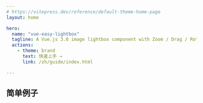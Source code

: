 ```yaml
---
# https://vitepress.dev/reference/default-theme-home-page
layout: home

hero:
  name: "vue-easy-lightbox"
  tagline: A Vue.js 3.0 image lightbox component with Zoom / Drag / Rotate / Switch .
  actions:
    - theme: brand
      text: 快速上手 →
      link: /zh/guide/index.html

---
```


## 简单例子

<ClientOnly>
  <HomepageDemo />
</ClientOnly>


<script setup>
import HomepageDemo from '../components/HomepageDemo.vue'
</script>
